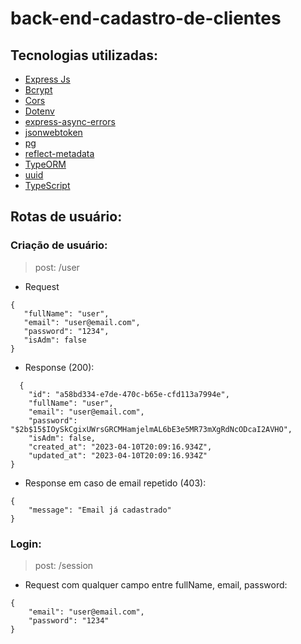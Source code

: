 # back-end-cadastro-de-clientes
## Tecnologias utilizadas:
- <a href="https://expressjs.com/pt-br/">Express Js</a>
- <a href="https://www.npmjs.com/package/bcrypt">Bcrypt</a>
- <a href="https://www.npmjs.com/package/cors">Cors</a>
- <a href="https://www.npmjs.com/package/dotenv">Dotenv</a>
- <a href="https://www.npmjs.com/package/express-async-errors">express-async-errors</a>
- <a href="https://www.npmjs.com/package/jsonwebtoken">jsonwebtoken</a>
- <a href="https://www.npmjs.com/package/pg">pg</a>
- <a href="https://www.npmjs.com/package/reflect-metadata">reflect-metadata</a>
- <a href="https://typeorm.io/">TypeORM</a>
- <a href="https://www.npmjs.com/package/uuid">uuid</a>
- <a href="https://www.typescriptlang.org/">TypeScript</a>
  
## Rotas de usuário:
### Criação de usuário:
> post: /user
- Request 
 ```
{
	"fullName": "user",
	"email": "user@email.com",
	"password": "1234",
	"isAdm": false
}
  ```
- Response (200):
```
  {
	"id": "a58bd334-e7de-470c-b65e-cfd113a7994e",
	"fullName": "user",
	"email": "user@email.com",
	"password": "$2b$15$IOySkCgixUWrsGRCMHamjelmAL6bE3e5MR73mXgRdNcODcaI2AVHO",
	"isAdm": false,
	"created_at": "2023-04-10T20:09:16.934Z",
	"updated_at": "2023-04-10T20:09:16.934Z"
}
```
- Response em caso de email repetido (403):
```
{
	"message": "Email já cadastrado"
}
```
### Login:
> post: /session
- Request com qualquer campo entre fullName, email, password:
```
{
	"email": "user@email.com",
	"password": "1234"
}
```